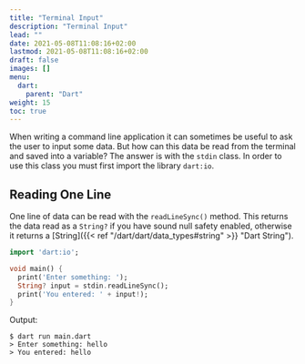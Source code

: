 ```yaml
---
title: "Terminal Input"
description: "Terminal Input"
lead: ""
date: 2021-05-08T11:08:16+02:00
lastmod: 2021-05-08T11:08:16+02:00
draft: false
images: []
menu: 
  dart:
    parent: "Dart"
weight: 15
toc: true
---
```


When writing a command line application it can sometimes be useful to ask the user to input some data. But how can this data be read from the terminal and saved into a variable? The answer is with the `stdin` class. In order to use this class you must first import the library `dart:io`.

## Reading One Line

One line of data can be read with the `readLineSync()` method. This returns the data read as a `String?` if you have sound null safety enabled, otherwise it returns a [String]({{< ref "/dart/dart/data_types#string" >}} "Dart String").

```dart
import 'dart:io';

void main() {
  print('Enter something: ');
  String? input = stdin.readLineSync();
  print('You entered: ' + input!);
}
```

Output:

```
$ dart run main.dart
> Enter something: hello
> You entered: hello
```